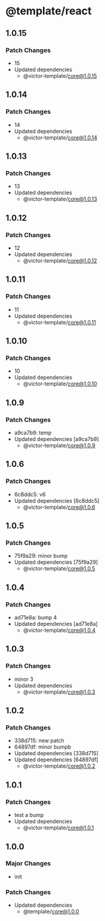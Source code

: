 # @template/react

## 1.0.15

### Patch Changes

- 15
- Updated dependencies
  - @victor-template/core@1.0.15

## 1.0.14

### Patch Changes

- 14
- Updated dependencies
  - @victor-template/core@1.0.14

## 1.0.13

### Patch Changes

- 13
- Updated dependencies
  - @victor-template/core@1.0.13

## 1.0.12

### Patch Changes

- 12
- Updated dependencies
  - @victor-template/core@1.0.12

## 1.0.11

### Patch Changes

- 11
- Updated dependencies
  - @victor-template/core@1.0.11

## 1.0.10

### Patch Changes

- 10
- Updated dependencies
  - @victor-template/core@1.0.10

## 1.0.9

### Patch Changes

- a9ca7b9: temp
- Updated dependencies [a9ca7b9]
  - @victor-template/core@1.0.9

## 1.0.6

### Patch Changes

- 6c8ddc5: v6
- Updated dependencies [6c8ddc5]
  - @victor-template/core@1.0.6

## 1.0.5

### Patch Changes

- 75f9a29: minor bump
- Updated dependencies [75f9a29]
  - @victor-template/core@1.0.5

## 1.0.4

### Patch Changes

- ad71e8a: bump 4
- Updated dependencies [ad71e8a]
  - @victor-template/core@1.0.4

## 1.0.3

### Patch Changes

- minor 3
- Updated dependencies
  - @victor-template/core@1.0.3

## 1.0.2

### Patch Changes

- 338d715: new patch
- 64897df: minor bumpb
- Updated dependencies [338d715]
- Updated dependencies [64897df]
  - @victor-template/core@1.0.2

## 1.0.1

### Patch Changes

- test a bump
- Updated dependencies
  - @victor-template/core@1.0.1

## 1.0.0

### Major Changes

- init

### Patch Changes

- Updated dependencies
  - @template/core@1.0.0
